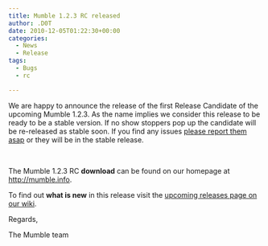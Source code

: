```yaml
---
title: Mumble 1.2.3 RC released
author: .D0T
date: 2010-12-05T01:22:30+00:00
categories:
  - News
  - Release
tags:
  - Bugs
  - rc

---
```

We are happy to announce the release of the first Release Candidate of the upcoming Mumble 1.2.3. As the name implies we consider this release to be ready to be a stable version. If no show stoppers pop up the candidate will be re-released as stable soon. If you find any issues <a href="http://blog.mumble.info/exterminate/">please report them asap</a> or they will be in the stable release.

&nbsp;

The Mumble 1.2.3 RC **download** can be found on our homepage at <http://mumble.info>.
  
To find out **what is new** in this release visit the [upcoming releases page on our wiki][1].

Regards,
  
The Mumble team

 [1]: http://mumble.sourceforge.net/1.2.3
